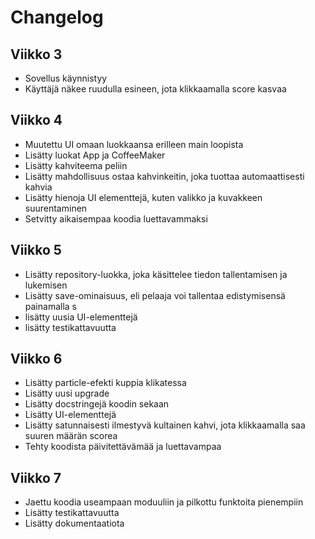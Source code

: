 # Changelog

## Viikko 3
- Sovellus käynnistyy
- Käyttäjä näkee ruudulla esineen, jota klikkaamalla score kasvaa

## Viikko 4
- Muutettu UI omaan luokkaansa erilleen main loopista
- Lisätty luokat App ja CoffeeMaker
- Lisätty kahviteema peliin
- Lisätty mahdollisuus ostaa kahvinkeitin, joka tuottaa automaattisesti kahvia
- Lisätty hienoja UI elementtejä, kuten valikko ja kuvakkeen suurentaminen
- Setvitty aikaisempaa koodia luettavammaksi

## Viikko 5
- Lisätty repository-luokka, joka käsittelee tiedon tallentamisen ja lukemisen
- Lisätty save-ominaisuus, eli pelaaja voi tallentaa edistymisensä painamalla s
- lisätty uusia UI-elementtejä
- lisätty testikattavuutta

## Viikko 6
- Lisätty particle-efekti kuppia klikatessa
- Lisätty uusi upgrade
- Lisätty docstringejä koodin sekaan
- Lisätty UI-elementtejä
- Lisätty satunnaisesti ilmestyvä kultainen kahvi, jota klikkaamalla saa suuren määrän scorea
- Tehty koodista päivitettävämää ja luettavampaa

## Viikko 7
- Jaettu koodia useampaan moduuliin ja pilkottu funktoita pienempiin
- Lisätty testikattavuutta
- Lisätty dokumentaatiota
